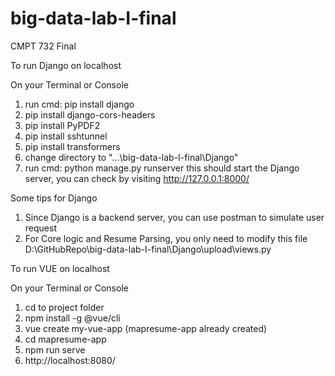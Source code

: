 # big-data-lab-I-final
CMPT 732 Final

To run Django on localhost

On your Terminal or Console
1. run cmd: pip install django
2. pip install django-cors-headers
3. pip install PyPDF2
4. pip install sshtunnel
5. pip install transformers
6. change directory to "...\big-data-lab-I-final\Django"
7. run cmd: python manage.py runserver
this should start the Django server, you can check by visiting http://127.0.0.1:8000/

Some tips for Django
1. Since Django is a backend server, you can use postman to simulate user request
2. For Core logic and Resume Parsing, you only need to modify this file D:\GitHubRepo\big-data-lab-I-final\Django\upload\views.py

To run VUE on localhost

On your Terminal or Console
1. cd to project folder
2. npm install -g @vue/cli
3. vue create my-vue-app (mapresume-app already created)
4. cd mapresume-app
5. npm run serve
6. http://localhost:8080/
